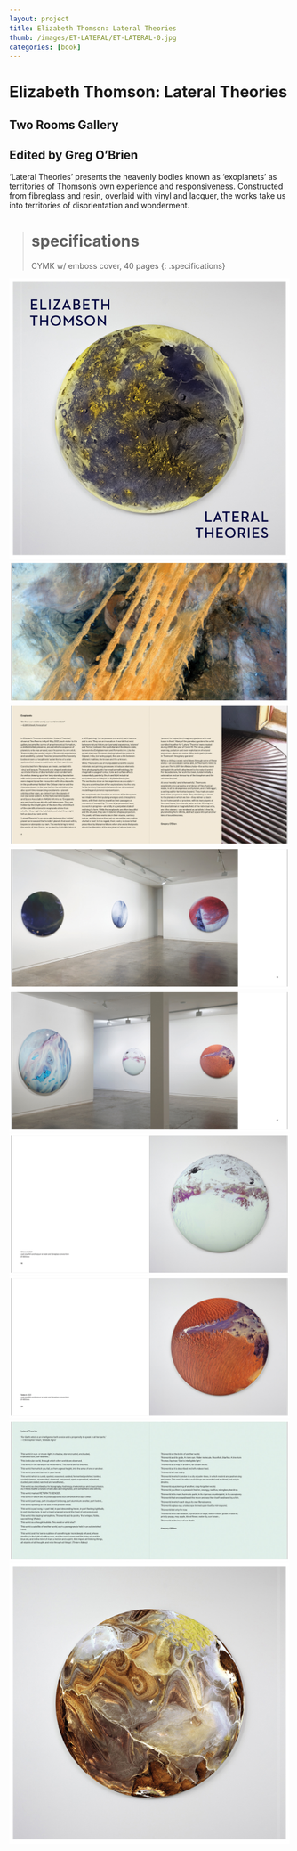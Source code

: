 ```yaml
---
layout: project
title: Elizabeth Thomson: Lateral Theories
thumb: /images/ET-LATERAL/ET-LATERAL-0.jpg
categories: [book]
---
```


# Elizabeth Thomson: Lateral Theories

## Two Rooms Gallery

## Edited by Greg O’Brien

‘Lateral Theories’ presents the heavenly bodies known as ‘exoplanets’ as territories of Thomson’s own experience and responsiveness. Constructed from fibreglass and resin, overlaid with vinyl and lacquer, the works take us into territories of disorientation and wonderment.

> # specifications
>
> CYMK w/ emboss cover, 40 pages
> {: .specifications}

![](/images/ET-LATERAL/ET-LATERAL-1.jpg)
![](/images/ET-LATERAL/ET-LATERAL-2.jpg)
![](/images/ET-LATERAL/ET-LATERAL-3.jpg)
![](/images/ET-LATERAL/ET-LATERAL-4.jpg)
![](/images/ET-LATERAL/ET-LATERAL-5.jpg)
![](/images/ET-LATERAL/ET-LATERAL-6.jpg)
![](/images/ET-LATERAL/ET-LATERAL-7.jpg)
![](/images/ET-LATERAL/ET-LATERAL-8.jpg)
![](/images/ET-LATERAL/ET-LATERAL-9.jpg)

